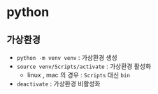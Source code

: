# python

## 가상환경

- `python -m venv venv` : 가상환경 생성
- `source venv/Scripts/activate` : 가상환경 활성화
    - linux , mac 의 경우 : `Scripts` 대신 `bin`
- `deactivate` : 가상환경 비활성화 

